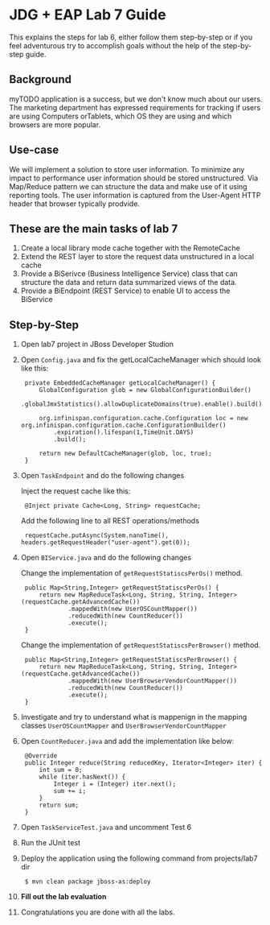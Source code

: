 # JDG + EAP Lab 7 Guide
This explains the steps for lab 6, either follow them step-by-step or if you 
feel adventurous try to accomplish goals without the help of the step-by-step guide.

## Background 
myTODO application is a success, but we don't know much about our users. The marketing department has expressed requirements for tracking if users are using Computers orTablets, which OS they are using and which browsers are more popular.

## Use-case
We will implement a solution to store user information. To minimize any impact to performance user information should be stored unstructured. Via Map/Reduce pattern we can structure the data and make use of it using reporting tools. The user information is captured from the User-Agent HTTP header that browser typically prodvide.

## These are the main tasks of lab 7

1. Create a local library mode cache together with the RemoteCache
1. Extend the REST layer to store the request data unstructured in a local cache
2. Provide a BiSerivce (Business Intelligence Service) class that can structure the data and return data summarized views of the data.
3. Provide a BiEndpoint (REST Service) to enable UI to access the BiService

## Step-by-Step

1. Open lab7 project in JBoss Developer Studion
1. Open `Config.java` and fix the getLocalCacheManager which should look like this:
	
		private EmbeddedCacheManager getLocalCacheManager() {
			GlobalConfiguration glob = new GlobalConfigurationBuilder()
				.globalJmxStatistics().allowDuplicateDomains(true).enable().build();

			org.infinispan.configuration.cache.Configuration loc = new org.infinispan.configuration.cache.ConfigurationBuilder()
				.expiration().lifespan(1,TimeUnit.DAYS)
				.build();
	
			return new DefaultCacheManager(glob, loc, true);
		}

1. Open `TaskEndpoint` and do the following changes

	Inject the request cache like this:
		
		@Inject private Cache<Long, String> requestCache;

	Add the following line to all REST operations/methods
	
		requestCache.putAsync(System.nanoTime(), headers.getRequestHeader("user-agent").get(0));
		
1. Open `BIService.java` and do the following changes

	Change the implementation of `getRequestStatiscsPerOs()` method. 
	
		public Map<String,Integer> getRequestStatiscsPerOs() {
			return new MapReduceTask<Long, String, String, Integer>(requestCache.getAdvancedCache())
					.mappedWith(new UserOSCountMapper())
					.reducedWith(new CountReducer())
					.execute();	
		}
	
	Change the implementation of `getRequestStatiscsPerBrowser()` method.
	
		public Map<String,Integer> getRequestStatiscsPerBrowser() {
			return new MapReduceTask<Long, String, String, Integer>(requestCache.getAdvancedCache())
					.mappedWith(new UserBrowserVendorCountMapper())
					.reducedWith(new CountReducer())
					.execute();	
		}

1. Investigate and try to understand what is mappenign in the mapping classes `UserOSCountMapper` and `UserBrowserVendorCountMapper`
1. Open `CountReducer.java` and add the implementation like below:
	 	
		@Override
		public Integer reduce(String reducedKey, Iterator<Integer> iter) {
			int sum = 0;
			while (iter.hasNext()) {
				Integer i = (Integer) iter.next();
				sum += i;
			}
			return sum;
		}

1. Open `TaskServiceTest.java` and uncomment Test 6 
1. Run the JUnit test
1. Deploy the application using the following command from projects/lab7 dir
		
		$ mvn clean package jboss-as:deploy
		
1. **Fill out the lab evaluation**
1. Congratulations you are done with all the labs.
